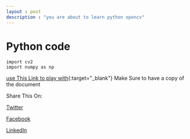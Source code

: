 ```yaml
---
layout : post
description : "you are about to learn python opencv"
---
```




# Python code
```
import cv2
import numpy as np

```

[use This Link to play with](https://colab.research.google.com/drive/1FhjIQAL-EoS2eq23GpPhGZ2zAGaic8_o?usp=sharing){:target="_blank"} Make Sure to have a copy of the document

Share This On:

<a href="https://twitter.com/intent/tweet?{% if site.twitter.username %}via={{ site.twitter.username | url_encode }}&{% endif %}text={{ page.title | url_encode }}%20{{ page.url | absolute_url | url_encode }}" class="btn btn--twitter" onclick="window.open(this.href, 'window', 'left=20,top=20,width=500,height=500,toolbar=1,resizable=0'); return false;" title="{{ site.data.ui-text[site.locale].share_on_label | default: 'Share on' }} Twitter"><i class="fab fa-fw fa-twitter" aria-hidden="true"></i><span> Twitter</span></a>

  <a href="https://www.facebook.com/sharer/sharer.php?u={{ page.url | absolute_url | url_encode }}" class="btn btn--facebook" onclick="window.open(this.href, 'window', 'left=20,top=20,width=500,height=500,toolbar=1,resizable=0'); return false;" title="{{ site.data.ui-text[site.locale].share_on_label | default: 'Share on' }} Facebook"><i class="fab fa-fw fa-facebook" aria-hidden="true"></i><span> Facebook</span></a>

  <a href="https://www.linkedin.com/shareArticle?mini=true&url={{ page.url | absolute_url | url_encode }}" class="btn btn--linkedin" onclick="window.open(this.href, 'window', 'left=20,top=20,width=500,height=500,toolbar=1,resizable=0'); return false;" title="{{ site.data.ui-text[site.locale].share_on_label | default: 'Share on' }} LinkedIn"><i class="fa fa-linkedin-square" style="font-size:48px;color:red"></i><span> LinkedIn</span></a>

 
